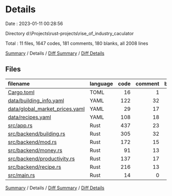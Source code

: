 # Details

Date : 2023-01-11 00:28:56

Directory d:\\Projects\\rust-projects\\rise_of_industry_caculator

Total : 11 files,  1647 codes, 181 comments, 180 blanks, all 2008 lines

[Summary](results.md) / Details / [Diff Summary](diff.md) / [Diff Details](diff-details.md)

## Files
| filename | language | code | comment | blank | total |
| :--- | :--- | ---: | ---: | ---: | ---: |
| [Cargo.toml](/Cargo.toml) | TOML | 16 | 1 | 3 | 20 |
| [data/building_info.yaml](/data/building_info.yaml) | YAML | 122 | 32 | 3 | 157 |
| [data/global_market_prices.yaml](/data/global_market_prices.yaml) | YAML | 29 | 17 | 2 | 48 |
| [data/recipes.yaml](/data/recipes.yaml) | YAML | 108 | 18 | 8 | 134 |
| [src/app.rs](/src/app.rs) | Rust | 437 | 23 | 21 | 481 |
| [src/backend/building.rs](/src/backend/building.rs) | Rust | 305 | 32 | 55 | 392 |
| [src/backend/mod.rs](/src/backend/mod.rs) | Rust | 172 | 15 | 20 | 207 |
| [src/backend/money.rs](/src/backend/money.rs) | Rust | 91 | 13 | 22 | 126 |
| [src/backend/productivity.rs](/src/backend/productivity.rs) | Rust | 137 | 17 | 27 | 181 |
| [src/backend/recipe.rs](/src/backend/recipe.rs) | Rust | 216 | 13 | 15 | 244 |
| [src/main.rs](/src/main.rs) | Rust | 14 | 0 | 4 | 18 |

[Summary](results.md) / Details / [Diff Summary](diff.md) / [Diff Details](diff-details.md)